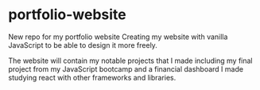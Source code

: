# portfolio-website
New repo for my portfolio website
Creating my website with vanilla JavaScript to be able to design it more freely.


The website will contain my notable projects that I made including my final project from my JavaScript bootcamp and a financial dashboard I made studying react with other frameworks and libraries.